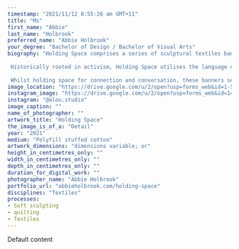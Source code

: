 ```yaml
---
timestamp: "2021/11/12 8:55:26 am GMT+11"
title: "Ms"
first_name: "Abbie"
last_name: "Holbrook"
preferred_name: "Abbie Holbrook"
your_degree: "Bachelor of Design / Bachelor of Visual Arts"
biography: "Holding Space comprises a series of sculptural textiles banners materialising the language of menstrual shame. Menstrual shame exists in a culture of concealment expecting us to be least visible at our most vulnerable. This work gives physical form to silenced words making us feel seen and heard. 
 
 Historically rooted in activism, Holding Space utilises the language of our foremothers in the protest banners of marches past, combining the political mobilisation and community building of quilt making with the soft sculptural possibilities of text as object. Thoughts and emotions have been made visible, validated through the care of embodied labour. While the words invoke shame, the scale and inherent softness of the banners offer comfort, as if they could hold the body with domestic familiarity.
 
 Whilst holding space for connection and conversation, these banners seek to dismantle the language of menstrual shame and call for action: asserting a space for change."
image_location: "https://drive.google.com/u/2/open?usp=forms_web&id=1-SmHI9POR-bOGFTud7ASHNTa36ehYmuB"
instagram_image: "https://drive.google.com/u/2/open?usp=forms_web&id=14qk7TLY0rIUkn1PEcSIQewNP9UqbQVFj"
instagram: "@alou.studio"
image_caption: ""
name_of_photographer: ""
artwork_title: "Holding Space"
the_image_is_of_a: "Detail"
year: "2021"
medium: "Polyfill stuffed cotton"
artwork_dimensions: "dimensions variable; or"
height_in_centimetres_only: ""
width_in_centimetres_only: ""
depth_in_centimetres_only: ""
duration_for_digital_work: ""
photographer_name: "Abbie Holbrook"
portfolio_url: "abbieholbrook.com/holding-space"
disciplines: "Textiles"
processes:
- Soft sculpting
- quilting
- Textiles
---
```


Default content